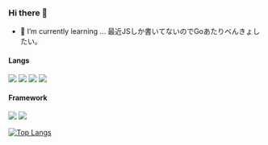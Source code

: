 ### Hi there 👋

<!--
**yututi/yututi** is a ✨ _special_ ✨ repository because its `README.md` (this file) appears on your GitHub profile.

Here are some ideas to get you started:

- 🔭 I’m currently working on ...
- 🌱 I’m currently learning ...
- 👯 I’m looking to collaborate on ...
- 🤔 I’m looking for help with ...
- 💬 Ask me about ...
- 📫 How to reach me: ...
- 😄 Pronouns: ...
- ⚡ Fun fact: ...
-->

- 🌱 I’m currently learning ... 最近JSしか書いてないのでGoあたりべんきょしたい。  

#### Langs
[![](https://img.shields.io/badge/-Javascript-666666.svg?logo=JavaScript&style=for-the-badge)](https://developer.mozilla.org/ja/docs/Web/JavaScript)
[![](https://img.shields.io/badge/-Python-666666.svg?logo=python&style=for-the-badge)](https://www.python.org/)
[![](https://img.shields.io/badge/-Typescript-666666.svg?logo=typescript&style=for-the-badge)](https://www.typescriptlang.org/)
[![](https://img.shields.io/badge/-Java-007396.svg?logo=java&style=for-the-badge)](https://ja.wikipedia.org/wiki/%E7%B3%9E)

#### Framework
[![](https://img.shields.io/badge/-Vue.js-666666.svg?logo=Vue.js&style=for-the-badge)](https://jp.vuejs.org/index.html)
[![](https://img.shields.io/badge/-Spring%20Boot-666666.svg?logo=Spring&style=for-the-badge)](https://spring.io/projects/spring-boot)

[![Top Langs](https://github-readme-stats.vercel.app/api/top-langs/?username=yututi&hide=html)](https://github.com/anuraghazra/github-readme-stats)
